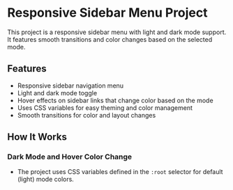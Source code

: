 # Responsive Sidebar Menu Project

This project is a responsive sidebar menu with light and dark mode support. It features smooth transitions and color changes based on the selected mode.

## Features

- Responsive sidebar navigation menu
- Light and dark mode toggle
- Hover effects on sidebar links that change color based on the mode
- Uses CSS variables for easy theming and color management
- Smooth transitions for color and layout changes

## How It Works

### Dark Mode and Hover Color Change

- The project uses CSS variables defined in the `:root` selector for default (light) mode colors.
